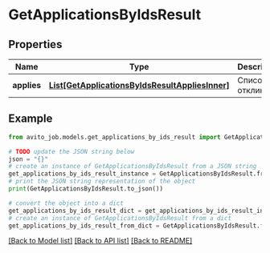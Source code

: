 # GetApplicationsByIdsResult


## Properties

Name | Type | Description | Notes
------------ | ------------- | ------------- | -------------
**applies** | [**List[GetApplicationsByIdsResultAppliesInner]**](GetApplicationsByIdsResultAppliesInner.md) | Список откликов | [optional] 

## Example

```python
from avito_job.models.get_applications_by_ids_result import GetApplicationsByIdsResult

# TODO update the JSON string below
json = "{}"
# create an instance of GetApplicationsByIdsResult from a JSON string
get_applications_by_ids_result_instance = GetApplicationsByIdsResult.from_json(json)
# print the JSON string representation of the object
print(GetApplicationsByIdsResult.to_json())

# convert the object into a dict
get_applications_by_ids_result_dict = get_applications_by_ids_result_instance.to_dict()
# create an instance of GetApplicationsByIdsResult from a dict
get_applications_by_ids_result_from_dict = GetApplicationsByIdsResult.from_dict(get_applications_by_ids_result_dict)
```
[[Back to Model list]](../README.md#documentation-for-models) [[Back to API list]](../README.md#documentation-for-api-endpoints) [[Back to README]](../README.md)


